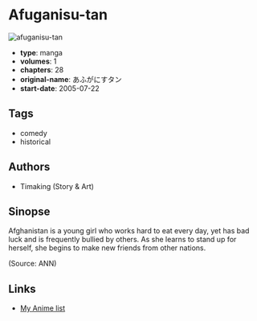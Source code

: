 # Afuganisu-tan

![afuganisu-tan](https://cdn.myanimelist.net/images/manga/2/28670.jpg)

-   **type**: manga
-   **volumes**: 1
-   **chapters**: 28
-   **original-name**: あふがにすタン
-   **start-date**: 2005-07-22

## Tags

-   comedy
-   historical

## Authors

-   Timaking (Story & Art)

## Sinopse

Afghanistan is a young girl who works hard to eat every day, yet has bad luck and is frequently bullied by others. As she learns to stand up for herself, she begins to make new friends from other nations.

(Source: ANN)

## Links

-   [My Anime list](https://myanimelist.net/manga/6146/Afuganisu-tan)
